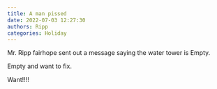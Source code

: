```yaml
---
title: A man pissed
date: 2022-07-03 12:27:30
authors: Ripp
categories: Holiday
---
```


 Mr. Ripp fairhope sent out a message saying the water tower is Empty.

Empty and want to fix.

Want!!!!